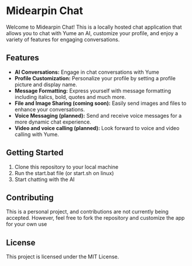 # Midearpin Chat

Welcome to Midearpin Chat! This is a locally hosted chat application that allows you to chat with Yume an AI, customize your profile, and enjoy a variety of features for engaging conversations.

## Features

- **AI Conversations:** Engage in chat conversations with Yume
- **Profile Customization:** Personalize your profile by setting a profile picture and display name.
- **Message Formatting:** Express yourself with message formatting including italics, bold, quotes and much more.
- **File and Image Sharing (coming soon):** Easily send images and files to enhance your conversations.
- **Voice Messaging (planned):** Send and receive voice messages for a more dynamic chat experience.
- **Video and voice calling (planned):** Look forward to voice and video calling with Yume.

## Getting Started

1. Clone this repository to your local machine
2. Run the start.bat file (or start.sh on linux)
3. Start chatting with the AI

## Contributing

This is a personal project, and contributions are not currently being accepted. However, feel free to fork the repository and customize the app for your own use

## License

This project is licensed under the MIT License.
